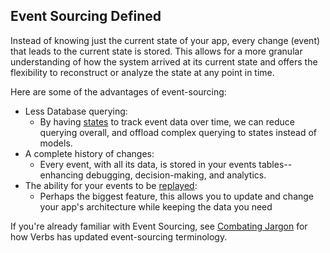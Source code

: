## Event Sourcing Defined

<!-- @todo Daniel to revise -->

Instead of knowing just the current state of your app, every change (event) that leads to the current state is stored. This allows for a more granular understanding of how the system arrived at its current state and offers the flexibility to reconstruct or analyze the state at any point in time.

Here are some of the advantages of event-sourcing:
- Less Database querying:
    - By having [states](states) to track event data over time, we can reduce querying overall, and offload complex querying to states instead of models.
- A complete history of changes:
    - Every event, with all its data, is stored in your events tables--enhancing
    debugging, decision-making, and analytics.
- The ability for your events to be [replayed](/docs/reference/events#content-replayingevents):
    - Perhaps the biggest feature, this allows you to update and change your app's architecture while keeping the data you need

If you're already familiar with Event Sourcing, see [Combating Jargon](/docs/technical/combating-jargon) for how Verbs has updated event-sourcing terminology.
